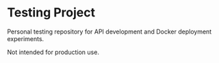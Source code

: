 # Testing Project

Personal testing repository for API development and Docker deployment experiments.

Not intended for production use.